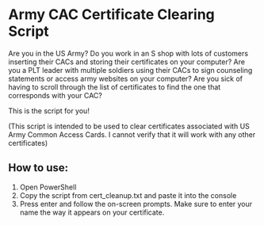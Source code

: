 # Army CAC Certificate Clearing Script
Are you in the US Army?
Do you work in an S shop with lots of customers inserting their CACs and storing their certificates on your computer?
Are you a PLT leader with multiple soldiers using their CACs to sign counseling statements or access army websites on your computer?
Are you sick of having to scroll through the list of certificates to find the one that corresponds with your CAC?

This is the script for you!

(This script is intended to be used to clear certificates associated with US Army Common Access Cards. I cannot verify that it will work with any other certificates)


## How to use:
1. Open PowerShell
2. Copy the script from cert_cleanup.txt and paste it into the console
3. Press enter and follow the on-screen prompts. Make sure to enter your name the way it appears on your certificate.
